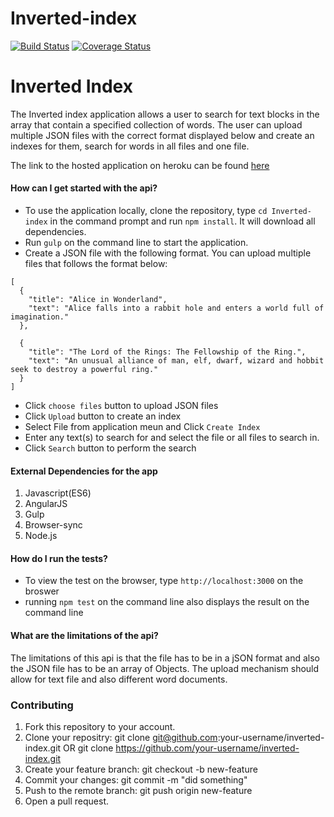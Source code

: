 # Inverted-index
[![Build Status](https://travis-ci.org/Andela-callen/inverted_index.svg?branch=master)](https://travis-ci.org/Andela-callen/inverted_index) [![Coverage Status](https://coveralls.io/repos/github/Andela-callen/inverted_index/badge.svg?branch=develop)](https://coveralls.io/github/Andela-callen/inverted_index?branch=develop)

# Inverted Index

The Inverted index application allows a user to search for text blocks in the array that contain a specified collection of words.
The user can upload multiple JSON files with the correct format displayed below and create an indexes for them, search for words in
all files and one file.

The link to the hosted application on heroku can be found [here](https://inverted-index-andela.herokuapp.com)

#### How can I get started with the api?
- To use the application locally, clone the repository, type ``` cd Inverted-index ``` in the command prompt and run ``` npm install ```. It will download all dependencies.
- Run ``` gulp ``` on the command line to start the application.
- Create a JSON file with the following format. You can upload multiple files that follows the format below:
```
[
  {
    "title": "Alice in Wonderland",
    "text": "Alice falls into a rabbit hole and enters a world full of imagination."
  },

  {
    "title": "The Lord of the Rings: The Fellowship of the Ring.",
    "text": "An unusual alliance of man, elf, dwarf, wizard and hobbit seek to destroy a powerful ring."
  }
]
```
- Click `choose files` button to upload JSON files
- Click `Upload` button to create an index
- Select File from application meun and Click `Create Index`
- Enter any text(s) to search for and select the file or all files to search in.
- Click `Search` button to perform the search

#### External Dependencies for the app
1. Javascript(ES6)
2. AngularJS
3. Gulp
4. Browser-sync
5. Node.js

#### How do I run the tests?
- To view the test on the browser, type ``` http://localhost:3000 ```  on the broswer
- running ``` npm test ``` on the command line also displays the result on the command line


#### What are the limitations of the api?
The limitations of this api is that the file has to be in a jSON format and also the JSON file has to be an array of Objects. The upload mechanism should allow for text file and also different word documents.


### Contributing
1. Fork this repository to your account.
2. Clone your repositry: git clone git@github.com:your-username/inverted-index.git OR git clone https://github.com/your-username/inverted-index.git
3. Create your feature branch: git checkout -b new-feature
4. Commit your changes: git commit -m "did something"
5. Push to the remote branch: git push origin new-feature
6. Open a pull request.